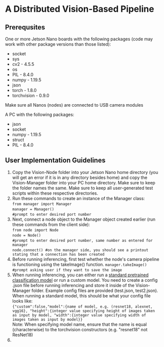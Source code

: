 # A Distributed Vision-Based Pipeline
## Prerequsites
One or more Jetson Nano boards with the following packages (code may work with other package versions than those listed):
* socket
* sys
* cv2 - 4.5.5
* os
* PIL - 8.4.0
* numpy - 1.19.5
* json
* torch - 1.8.0
* torchvision - 0.9.0

Make sure all Nanos (nodes) are connected to USB camera modules

A PC with the following packages:
* json
* socket
* numpy - 1.19.5
* struct
* PIL - 8.4.0

## User Implementation Guidelines
1. Copy the Vision-Node folder into your Jetson Nano home directory (you will get an error if it is in any directory besides home) and copy the Vision-Manager folder into your PC home directory. Make sure to keep the folder names the same. Make sure to keep all user-generated test scripts within these respective directories. 
2. Run these commands to create an instance of the Manager class:  
`from manager import Manager`  
`manager = Manager()`  
`#prompt to enter desired port number`  
3. Next, connect a node object to the Manager object created earlier (run these commands from the client side):  
`from node import Node`  
`node = Node()`  
`#prompt to enter desired port number, same number as entered for manager`  
`node.connect() #on the manager side, you should see a printout stating that a connection has been created`  
4. Before running inferencing, first test whether the node's camera pipeline is functioning using the takeImage() function. 
`manager.takeImage()`  
`#prompt asking user if they want to save the image`  
5. When running inferencing, you can either run a [standard pretrained classification model](https://pytorch.org/vision/stable/models.html) or run a custom model. You need to create a config .json file before running inferencing and store it inside of the Vision-Manager folder. Example config files are provided (test.json, test2.json). When running a standard model, this should be what your config file looks like:  
`{"custom":false,"model":{name of model, e.g. (resnet18, alexnet, vgg16}, "height":{integer value specifying height of images taken as input by model, "width":{integer value specifying width of images taken as input by model}}`  
Note: When specifying model name, ensure that the name is equal (characterwise) to the torchvision constructors (e.g. "resnet18" not ResNet18)  
6. 
